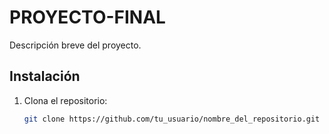 # PROYECTO-FINAL


Descripción breve del proyecto.

## Instalación

1. Clona el repositorio:
   ```bash
   git clone https://github.com/tu_usuario/nombre_del_repositorio.git

